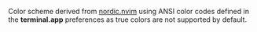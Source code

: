 Color scheme derived from [nordic.nvim](https://github.com/AlexvZyl/nordic.nvim) using ANSI color codes defined in the **terminal.app** preferences as true colors are not supported by default.


